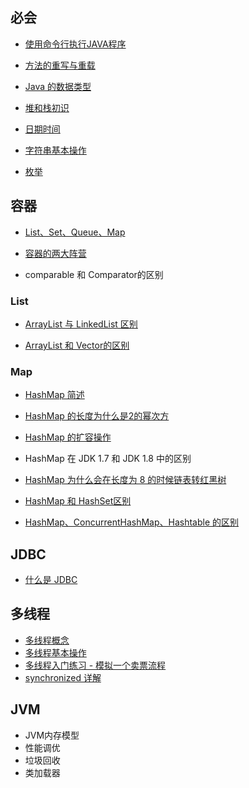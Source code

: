 ## 必会

- [使用命令行执行JAVA程序](基础/必会/使用命令行执行JAVA程序)

- [方法的重写与重载](基础/必会/方法的重写与重载)

- [Java 的数据类型](基础/必会/Java的数据类型)

- [堆和栈初识](基础/必会/堆和栈初识)

- [日期时间](基础/必会/日期时间)

- [字符串基本操作](基础/必会/字符串基本操作)

- [枚举](基础/必会/枚举)



## 容器

- [List、Set、Queue、Map](基础/容器/List、Set、Queue、Map)

- [容器的两大阵营](基础/容器/容器的两大阵营)

- comparable 和 Comparator的区别

### List

- [ArrayList 与 LinkedList 区别](基础/容器/ArrayList与LinkedList区别)

- [ArrayList 和 Vector的区别](基础/容器/ArrayList和Vector的区别) 




### Map

- [HashMap 简述](基础/容器/HashMap简述)
- [HashMap 的长度为什么是2的幂次方](基础/容器/HashMap的长度为什么是2的幂次方)
- [HashMap 的扩容操作](基础/容器/HashMap的扩容操作)
- HashMap 在 JDK 1.7 和 JDK 1.8 中的区别
- [HashMap 为什么会在长度为 8 的时候链表转红黑树](基础/容器/HashMap为什么会在长度为8的时候链表转红黑树)

- [HashMap 和 HashSet区别](基础/容器/HashMap和HashSet区别)

- [HashMap、ConcurrentHashMap、Hashtable 的区别](基础/容器/HashMap、ConcurrentHashMap、Hashtable的区别.md)



## JDBC

- [什么是 JDBC](基础/JDBC/什么是JDBC)



## 多线程

- [多线程概念](基础/多线程/多线程概念.md)
- [多线程基本操作](基础/多线程/多线程基本操作.md)
- [多线程入门练习 - 模拟一个卖票流程](基础/多线程/多线程入门练习-模拟一个卖票流程)
- [synchronized 详解](基础/多线程/synchronized详解)





## JVM

- JVM内存模型
- 性能调优
- 垃圾回收
- 类加载器





